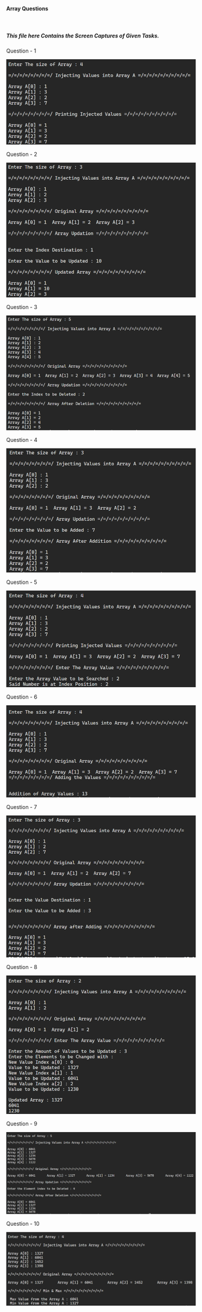 <h4>Array Questions</h4> <br>
<h5>This file here Contains the Screen Captures of Given Tasks.</h5>


<p>Question - 1</p>
<img src="Screenshots\Q1.png">

<p>Question - 2</p>
<img src="Screenshots\Q2.png">

<p>Question - 3</p>
<img src="Screenshots\Q3.png">

<p>Question - 4</p>
<img src="Screenshots\Q4.png">

<p>Question - 5</p>
<img src="Screenshots\Q5.png">

<p>Question - 6</p>
<img src="Screenshots\Q6.png">

<p>Question - 7</p>
<img src="Screenshots\Q7.png">

<p>Question - 8</p>
<img src="Screenshots\Q8.png">

<p>Question - 9</p>
<img src="Screenshots\Q9.png">

<p>Question - 10</p>
<img src="Screenshots\Q10.png">